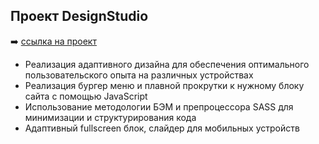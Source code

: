 ## Проект DesignStudio

:arrow_right: [ссылка на проект](https://margaritalutak.github.io/DesignStudio/#)

+   Реализация адаптивного дизайна для обеспечения оптимального пользовательского опыта на различных устройствах
+   Реализация бургер меню и плавной прокрутки к нужному блоку сайта c помощью JavaScript
+   Использование методологии БЭМ и препроцессора SASS для минимизации и структурирования кода
+   Адаптивный fullscreen блок, cлайдер для мобильных устройств
